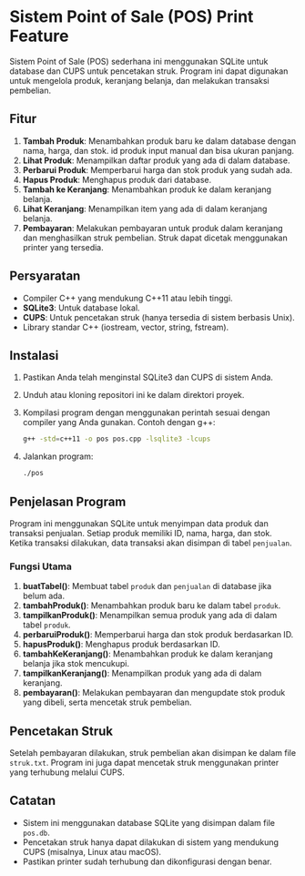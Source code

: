 # Sistem Point of Sale (POS) Print Feature

Sistem Point of Sale (POS) sederhana ini menggunakan SQLite untuk database dan CUPS untuk pencetakan struk. Program ini dapat digunakan untuk mengelola produk, keranjang belanja, dan melakukan transaksi pembelian.

## Fitur

1. **Tambah Produk**: Menambahkan produk baru ke dalam database dengan nama, harga, dan stok. id produk input manual dan bisa ukuran panjang.
2. **Lihat Produk**: Menampilkan daftar produk yang ada di dalam database.
3. **Perbarui Produk**: Memperbarui harga dan stok produk yang sudah ada.
4. **Hapus Produk**: Menghapus produk dari database.
5. **Tambah ke Keranjang**: Menambahkan produk ke dalam keranjang belanja.
6. **Lihat Keranjang**: Menampilkan item yang ada di dalam keranjang belanja.
7. **Pembayaran**: Melakukan pembayaran untuk produk dalam keranjang dan menghasilkan struk pembelian. Struk dapat dicetak menggunakan printer yang tersedia.
   
## Persyaratan

- Compiler C++ yang mendukung C++11 atau lebih tinggi.
- **SQLite3**: Untuk database lokal.
- **CUPS**: Untuk pencetakan struk (hanya tersedia di sistem berbasis Unix).
- Library standar C++ (iostream, vector, string, fstream).

## Instalasi

1. Pastikan Anda telah menginstal SQLite3 dan CUPS di sistem Anda.
2. Unduh atau kloning repositori ini ke dalam direktori proyek.
3. Kompilasi program dengan menggunakan perintah sesuai dengan compiler yang Anda gunakan. Contoh dengan g++:

   ```bash
   g++ -std=c++11 -o pos pos.cpp -lsqlite3 -lcups
   ```

4. Jalankan program:

   ```bash
   ./pos
   ```

## Penjelasan Program

Program ini menggunakan SQLite untuk menyimpan data produk dan transaksi penjualan. Setiap produk memiliki ID, nama, harga, dan stok. Ketika transaksi dilakukan, data transaksi akan disimpan di tabel `penjualan`.

### Fungsi Utama

1. **buatTabel()**: Membuat tabel `produk` dan `penjualan` di database jika belum ada.
2. **tambahProduk()**: Menambahkan produk baru ke dalam tabel `produk`.
3. **tampilkanProduk()**: Menampilkan semua produk yang ada di dalam tabel `produk`.
4. **perbaruiProduk()**: Memperbarui harga dan stok produk berdasarkan ID.
5. **hapusProduk()**: Menghapus produk berdasarkan ID.
6. **tambahKeKeranjang()**: Menambahkan produk ke dalam keranjang belanja jika stok mencukupi.
7. **tampilkanKeranjang()**: Menampilkan produk yang ada di dalam keranjang.
8. **pembayaran()**: Melakukan pembayaran dan mengupdate stok produk yang dibeli, serta mencetak struk pembelian.

## Pencetakan Struk

Setelah pembayaran dilakukan, struk pembelian akan disimpan ke dalam file `struk.txt`. Program ini juga dapat mencetak struk menggunakan printer yang terhubung melalui CUPS.

## Catatan

- Sistem ini menggunakan database SQLite yang disimpan dalam file `pos.db`.
- Pencetakan struk hanya dapat dilakukan di sistem yang mendukung CUPS (misalnya, Linux atau macOS).
- Pastikan printer sudah terhubung dan dikonfigurasi dengan benar.
